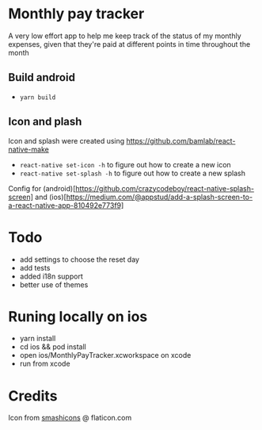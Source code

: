 # Monthly pay tracker

A very low effort app to help me keep track of the status of my monthly expenses, given that they're paid at different points in time throughout the month

## Build android

- `yarn build`

## Icon and plash

Icon and splash were created using https://github.com/bamlab/react-native-make

- `react-native set-icon -h` to figure out how to create a new icon
- `react-native set-splash -h` to figure out how to create a new splash

Config for (android)[https://github.com/crazycodeboy/react-native-splash-screen] and (ios)[https://medium.com/@appstud/add-a-splash-screen-to-a-react-native-app-810492e773f9]

# Todo

- add settings to choose the reset day
- add tests
- added i18n support
- better use of themes

# Runing locally on ios

- yarn install
- cd ios && pod install
- open ios/MonthlyPayTracker.xcworkspace on xcode
- run from xcode

# Credits

Icon from [smashicons](https://www.flaticon.com/authors/smashicons) @ flaticon.com
